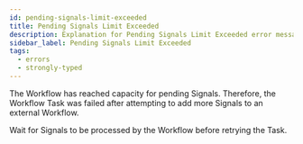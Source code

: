 ```yaml
---
id: pending-signals-limit-exceeded
title: Pending Signals Limit Exceeded
description: Explanation for Pending Signals Limit Exceeded error message, and how to fix it.
sidebar_label: Pending Signals Limit Exceeded
tags:
  - errors
  - strongly-typed
---
```


The Workflow has reached capacity for pending Signals.
Therefore, the Workflow Task was failed after attempting to add more Signals to an external Workflow.

Wait for Signals to be processed by the Workflow before retrying the Task.
